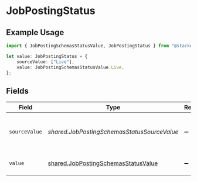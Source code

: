 # JobPostingStatus

## Example Usage

```typescript
import { JobPostingSchemasStatusValue, JobPostingStatus } from "@stackone/stackone-client-ts/sdk/models/shared";

let value: JobPostingStatus = {
    sourceValue: ["Live"],
    value: JobPostingSchemasStatusValue.Live,
};
```

## Fields

| Field                                                                                             | Type                                                                                              | Required                                                                                          | Description                                                                                       | Example                                                                                           |
| ------------------------------------------------------------------------------------------------- | ------------------------------------------------------------------------------------------------- | ------------------------------------------------------------------------------------------------- | ------------------------------------------------------------------------------------------------- | ------------------------------------------------------------------------------------------------- |
| `sourceValue`                                                                                     | *shared.JobPostingSchemasStatusSourceValue*                                                       | :heavy_minus_sign:                                                                                | The source value of the job postings status.                                                      | Live                                                                                              |
| `value`                                                                                           | [shared.JobPostingSchemasStatusValue](../../../sdk/models/shared/jobpostingschemasstatusvalue.md) | :heavy_minus_sign:                                                                                | The status of the job postings.                                                                   | live                                                                                              |